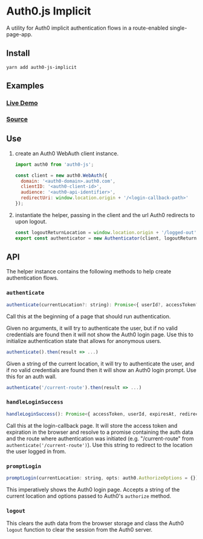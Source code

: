 # Auth0.js Implicit

A utility for Auth0 implicit authentication flows in a route-enabled single-page-app.

## Install 

`yarn add auth0-js-implicit`

## Examples

### [Live Demo](https://brietsparks.github.io/auth0-js-implicit-example)

### [Source](https://github.com/brietsparks/auth0-js-implicit)

## Use

1. create an Auth0 WebAuth client instance.
    ```js
    import auth0 from 'auth0-js';
    
    const client = new auth0.WebAuth({ 
      domain: '<auth0-domain>.auth0.com', 
      clientID: '<auth0-client-id>', 
      audience: '<auth0-api-identifier>',
      redirectUri: window.location.origin + '/<login-callback-path>'
    });
    ```

2. instantiate the helper, passing in the client and the url Auth0 redirects to upon logout.
    ```js
    const logoutReturnLocation = window.location.origin + '/logged-out';
    export const authenticator = new Authenticator(client, logoutReturnLocation);
    ```

## API

The helper instance contains the following methods to help create authentication flows.

### `authenticate`

```js
authenticate(currentLocation?: string): Promise<{ userId?, accessToken?, expiresAt?, redirectTo? }>
```
Call this at the beginning of a page that should run authentication. 


Given no arguments, it will try to authenticate the user, but if no valid credentials are found then it will
not show the Auth0 login page. Use this to initialize authentication state that allows for anonymous users.
```js
authenticate().then(result => ...)
```

Given a string of the current location, it will try to authenticate the user, and if no valid credentials
are found then it will show an Auth0 login prompt. Use this for an auth wall.

```js
authenticate('/current-route').then(result => ...)
```

### `handleLoginSuccess`

```js
handleLoginSuccess(): Promise<{ accessToken, userId, expiresAt, redirectTo }>
```
Call this at the login-callback page. It will store the access token and expiration 
in the browser and resolve to a promise containing the auth data and the route where
authentication was initiated (e.g. "/current-route" from `authenticate('/current-route')`).
Use this string to redirect to the location the user logged in from.

### `promptLogin`

```js
promptLogin(currentLocation: string, opts: auth0.AuthorizeOptions = {}): void
```
This imperatively shows the Auth0 login page. Accepts a string of the current location
and options passed to Auth0's `authorize` method.

### `logout`
This clears the auth data from the browser storage and class the Auth0 `logout` function
to clear the session from the Auth0 server.
